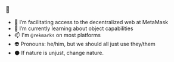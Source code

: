 ### 🐐 

- 🦊 I’m facilitating access to the decentralized web at MetaMask
- 🌱 I’m currently learning about object capabilities
- 📫 I'm `@rekmarks` on most platforms
- 👽 Pronouns: he/him, but we should all just use they/them
- ⚫ If nature is unjust, change nature.

